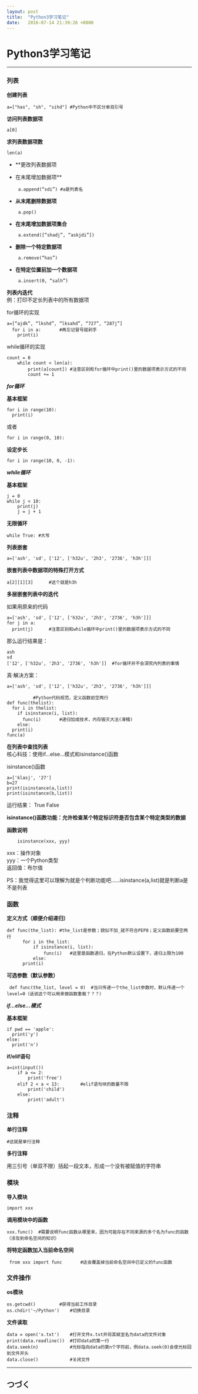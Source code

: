 ```yaml
---
layout: post
title:  "Python3学习笔记"
date:   2016-07-14 21:39:26 +0800
---
```


# Python3学习笔记
***
### 列表
**创建列表**  

    a=["has", "sh", "sihd"] #Python中不区分单双引号

**访问列表数据项**

    a[0]

**求列表数据项数**

    len(a)

- **更改列表数据项
 + 在末尾增加数据项**

        a.append(“sdi”) #a是列表名

 + **从末尾删除数据项**

        a.pop()

 + **在末尾增加数据项集合**

        a.extend([“shadj”, “askjdi”])

 + **删除一个特定数据项**

        a.remove(“has”)

 + **在特定位置前加一个数据项**

        a.insert(0, “salh”)

**列表内迭代**  
例：打印不定长列表中的所有数据项

for循环的实现

    a=[“ajdk”, “lkshd”, “lksahd”, “727”, “287j”]
      for i in a:		#再忘记冒号就剁手
        print(i)  

while循环的实现

    count = 0
    	while count < len(a):
    		print(a[count]) #注意区别和for循环中print()里的数据项表示方式的不同
    		count += 1

***for循环***

**基本框架**

    for i in range(10):
      print(i)

或者

    for i in range(0, 10):

**设定步长**

    for i in range(10, 0, -1):

***while循环***

**基本框架**

    j = 0
    while j < 10:
    	print(j)
    	j = j + 1

**无限循环**

  	while True:	#大写

**列表嵌套**

    a=['ash', 'sd', ['12', ['h32u', '2h3', '2736', 'h3h']]]

**嵌套列表中数据项的特殊打开方式**

    a[2][1][3]		#这个就是h3h

**多层嵌套列表中的迭代**

如果用原来的代码

    a=['ash', 'sd', ['12', ['h32u', '2h3', '2736', 'h3h']]]
    for j in a:
      print(j)		#注意区别和while循环中print()里的数据项表示方式的不同

那么运行结果是：

    ash
    sd
    ['12', ['h32u', '2h3', '2736', 'h3h']] 	#for循环并不会深究内列表的事情

真·解决方案：

    a=['ash', 'sd', ['12', ['h32u', '2h3', '2736', 'h3h']]]

              #Python代码规范，定义函数前空两行
    def func(thelist):
      for i in thelist:
        if isinstance(i, list):
          func(i)		#递归加成技术，内存毁灭大法(滑稽)
        else:
      print(i)
    func(a)

**在列表中查找列表**  
核心科技：使用if...else...模式和isinstance()函数

isinstance()函数

    a=['klasj', '27']
    b=27
    print(isinstance(a,list))
    print(isinstance(b,list))

运行结果：
		True
		False

**isinstance()函数功能：允许检查某个特定标识符是否包含某个特定类型的数据**

**函数说明**

		isinstance(xxx, yyy)

xxx：操作对象  
yyy：一个Python类型  
返回值：布尔值

PS：我觉得这里可以理解为就是个判断功能吧……isinstance(a,list)就是判断a是不是列表

### 函数

**定义方式（顺便介绍递归）**

    def func(the_list): #the_list是参数；貌似不加_就不符合PEP8；定义函数前要空两行
		  for i in the_list:
			  if isinstance(i, list):
				  func(i)	#这里是函数递归，在Python默认设置下，递归上限为100
			  else:
          print(i)

**可选参数（默认参数）**

	 def func(the_list, level = 0)	#当只传递一个the_list参数时，默认传递一个level=0（话说这个可以用来做函数重载？？？）

***if...else...模式***

**基本框架**

    if pwd == 'apple':
      print('y')
    else:
      print('n')

**if/elif语句**

    a=int(input())
		if a <= 2:
			print('free')
		elif 2 < a < 13:		#elif语句块的数量不限
			print('child')
		else:
			print('adult')

### 注释

**单行注释**

    #这就是单行注释

**多行注释**

用三引号（单双不限）括起一段文本，形成一个没有被赋值的字符串

### 模块

**导入模块**

    import xxx

**调用模块中的函数**

    xxx.func()	#需要说明func函数从哪里来，因为可能存在不同来源的多个名为func的函数（涉及到命名空间的知识）

**将特定函数加入当前命名空间**

	 from xxx import func		#这会覆盖掉当前命名空间中已定义的func函数

### 文件操作

**os模块**

    os.getcwd()			#获得当前工作目录
    os.chdir('~/Python')	#切换目录

**文件读取**

    data = open('x.txt')	#打开文件x.txt并将其赋至名为data的文件对象
    print(data.readline())	#打印data的第一行
    data.seek(n)			#光标指向data的第n个字符前，例data.seek(0)会使光标回到文件开头
    data.close()			#关闭文件

***
## つづく
